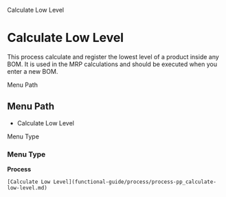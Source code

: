 
Calculate Low Level
# Calculate Low Level


This process calculate and register the lowest level of a product inside any BOM. It is used in the MRP calculations and should be executed when you enter a new BOM.

Menu Path
## Menu Path



- Calculate Low Level

Menu Type
### Menu Type

**Process**


```
[Calculate Low Level](functional-guide/process/process-pp_calculate-low-level.md)
```